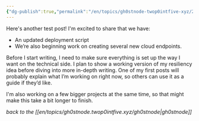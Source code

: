```yaml
---
{"dg-publish":true,"permalink":"/en/topics/gh0stnode-twop0intfive-xyz/2024-09-10-yet-another-test-post/","title":"in theaters now! Coming this summer: ","created":"2024-10-13T16:30:20.660-04:00","updated":"2024-10-13T16:38:28.707-04:00"}
---
```



Here's another test post! I'm excited to share that we have:
- An updated deployment script 
- We’re also beginning work on creating several new cloud endpoints.


Before I start writing, I need to make sure everything is set up the way I want on the technical side. I plan to show a working version of my resiliency idea before diving into more in-depth writing. One of my first posts will probably explain what I’m working on right now, so others can use it as a guide if they’d like.

I'm also working on a few bigger projects at the same time, so that might make this take a bit longer to finish.



*back to the [[en/topics/gh0stnode.twop0intfive.xyz/gh0stnode\|gh0stnode]]*